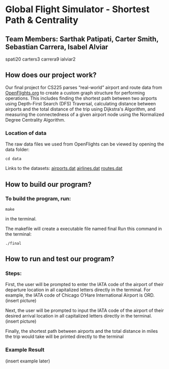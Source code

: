 # Global Flight Simulator - Shortest Path & Centrality

## Team Members: Sarthak Patipati, Carter Smith, Sebastian Carrera, Isabel Alviar
spati20
carters3
carrera9
ialviar2

## How does our project work?
Our final project for CS225 parses “real-world” airport and route data from [OpenFlights.org](https://openflights.org) to create a custom graph structure for performing operations. This includes finding the shortest path between two airports using Depth-First Search (DFS) Traversal, calculating distance between airports and the total distance of the trip using Dijkstra's Algorithm, and measuring the connectedness of a given airport node using the Normalized Degree Centrality Algorithm. 

### Location of data
The raw data files we used from OpenFlights can be viewed by opening the data folder:
```cd data
cd data
```
Links to the datasets:
[airports.dat](https://raw.githubusercontent.com/jpatokal/openflights/master/data/airports.dat)
[airlines.dat](https://raw.githubusercontent.com/jpatokal/openflights/master/data/airlines.dat)
[routes.dat](https://raw.githubusercontent.com/jpatokal/openflights/master/data/routes.dat)

## How to build our program?
### To build the program, run:
```make
make
```
in the terminal.

The makefile will create a executable file named final
Run this command in the terminal: 
```final
./final
```
## How to run and test our program?
### Steps:
First, the user will be prompted to enter the IATA code of the airport of their departure location in all capitalized letters directly in the terminal.
For example, the IATA code of Chicago O’Hare International Airport is ORD. 
(insert picture)

Next, the user will be prompted to input the IATA code of the airport of their desired arrival location in all capitalized letters directly in the terminal. 
(insert picture)

Finally, the shortest path between airports and the total distance in miles the trip would take will be printed directly to the terminal

### Example Result
(insert example later)
